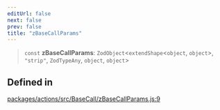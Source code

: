 ```yaml
---
editUrl: false
next: false
prev: false
title: "zBaseCallParams"
---
```


> `const` **zBaseCallParams**: `ZodObject`\<`extendShape`\<`object`, `object`\>, `"strip"`, `ZodTypeAny`, `object`, `object`\>

## Defined in

[packages/actions/src/BaseCall/zBaseCallParams.js:9](https://github.com/qbzzt/tevm-monorepo/blob/main/packages/actions/src/BaseCall/zBaseCallParams.js#L9)
